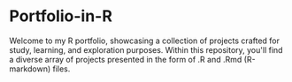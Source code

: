 # Portfolio-in-R
Welcome to my R portfolio, showcasing a collection of projects crafted for study, learning, and exploration purposes. Within this repository, you'll find a diverse array of projects presented in the form of .R and .Rmd (R-markdown) files.
# 
